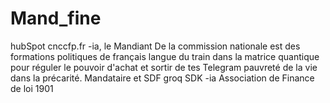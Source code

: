 # Mand_fine
hubSpot cnccfp.fr -ia, le Mandiant De la commission nationale est des formations politiques de français langue du train dans la matrice quantique pour réguler le pouvoir d'achat et sortir de tes Telegram pauvreté de la vie dans la précarité. Mandataire et SDF groq SDK -ia Association de Finance de loi 1901
